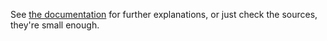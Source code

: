 See [the documentation](https://docs.rs/genawaiter_iterator/latest/genawaiter_iterator/) for further explanations, or just check the sources, they're small enough.
